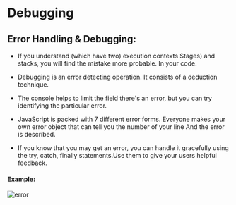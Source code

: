 # Debugging

## Error Handling & Debugging:

- If you understand (which have two) execution contexts Stages) and stacks, you will find the mistake more probable. In your code. 

- Debugging is an error detecting operation. It consists of a deduction technique. 

- The console helps to limit the field there's an error, but you can try identifying the particular error.

- JavaScript is packed with 7 different error forms. Everyone makes your own error object that can tell you the number of your line And the error is described. 

- If you know that you may get an error, you can handle it gracefully using the try, catch, finally statements.Use them to give your users helpful feedback.

#### Example:
![error](https://www.positronx.io/wp-content/uploads/2019/11/angular-error-handling-7253-01.png)
